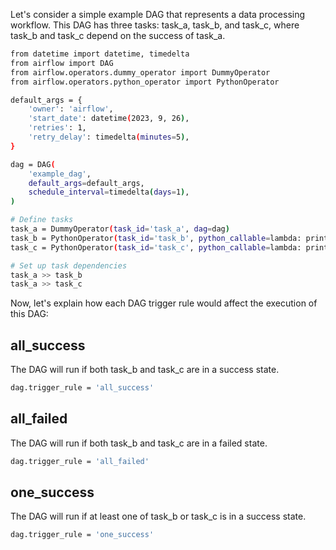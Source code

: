 Let's consider a simple example DAG that represents a data processing workflow. This DAG has three tasks: task_a, task_b, and task_c, where task_b and task_c depend on the success of task_a.

```bash
from datetime import datetime, timedelta
from airflow import DAG
from airflow.operators.dummy_operator import DummyOperator
from airflow.operators.python_operator import PythonOperator

default_args = {
    'owner': 'airflow',
    'start_date': datetime(2023, 9, 26),
    'retries': 1,
    'retry_delay': timedelta(minutes=5),
}

dag = DAG(
    'example_dag',
    default_args=default_args,
    schedule_interval=timedelta(days=1),
)

# Define tasks
task_a = DummyOperator(task_id='task_a', dag=dag)
task_b = PythonOperator(task_id='task_b', python_callable=lambda: print("Task B executed"), dag=dag)
task_c = PythonOperator(task_id='task_c', python_callable=lambda: print("Task C executed"), dag=dag)

# Set up task dependencies
task_a >> task_b
task_a >> task_c
```

Now, let's explain how each DAG trigger rule would affect the execution of this DAG:

## all_success
The DAG will run if both task_b and task_c are in a success state.
```bash
dag.trigger_rule = 'all_success'
```

## all_failed
The DAG will run if both task_b and task_c are in a failed state.
```bash
dag.trigger_rule = 'all_failed'
```

## one_success
The DAG will run if at least one of task_b or task_c is in a success state.
```bash
dag.trigger_rule = 'one_success'
```
